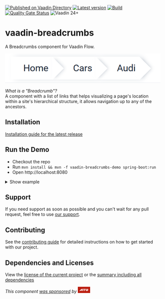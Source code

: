 [![Published on Vaadin Directory](https://img.shields.io/badge/Vaadin%20Directory-published-00b4f0?logo=vaadin)](https://vaadin.com/directory/component/vaadin-breadcrumbs)
[![Latest version](https://img.shields.io/maven-central/v/software.xdev/vaadin-breadcrumbs?logo=apache%20maven)](https://mvnrepository.com/artifact/software.xdev/vaadin-breadcrumbs)
[![Build](https://img.shields.io/github/actions/workflow/status/xdev-software/vaadin-breadcrumbs/check-build.yml?branch=develop)](https://github.com/xdev-software/vaadin-breadcrumbs/actions/workflows/check-build.yml?query=branch%3Adevelop)
[![Quality Gate Status](https://sonarcloud.io/api/project_badges/measure?project=xdev-software_vaadin-breadcrumbs&metric=alert_status)](https://sonarcloud.io/dashboard?id=xdev-software_vaadin-breadcrumbs)
![Vaadin 24+](https://img.shields.io/badge/Vaadin%20Platform/Flow-24+-00b4f0)

# vaadin-breadcrumbs

A Breadcrumbs component for Vaadin Flow.

![demo](assets/demo.png)

_What is a "Breadcrumb"?_ <br/>
A component with a list of links that helps visualizing a page's location within a site's hierarchical structure, it allows navigation up to any of the ancestors.

## Installation
[Installation guide for the latest release](https://github.com/xdev-software/vaadin-breadcrumbs/releases/latest#Installation)

## Run the Demo
* Checkout the repo
* Run ``mvn install && mvn -f vaadin-breadcrumbs-demo spring-boot:run``
* Open http://localhost:8080

<details>
  <summary>Show example</summary>
  
  ![demo](assets/demo.avif)
</details>

## Support
If you need support as soon as possible and you can't wait for any pull request, feel free to use [our support](https://xdev.software/en/services/support).

## Contributing
See the [contributing guide](./CONTRIBUTING.md) for detailed instructions on how to get started with our project.

## Dependencies and Licenses
View the [license of the current project](LICENSE) or the [summary including all dependencies](https://xdev-software.github.io/vaadin-breadcrumbs/dependencies)

_This component [was sponsored](https://xdev.software/en/news/detail/collaboration-between-atu-and-xdev-leads-to-open-source-breadcrumb-component-for-vaadin) by [<img src="./assets/ATU_Logo.svg" alt="ATU" height=20 />](https://atu.de)_
